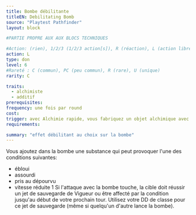 ```yaml
---
title: Bombe débilitante
titleEN: Debilitating Bomb
source: "Playtest Pathfinder"
layout: block

#PARTIE PROPRE AUX AUX BLOCS TECHNIQUES

#Action: (rien), 1/2/3 (1/2/3 action[s]), R (réaction), L (action libre)
action: L
type: don
level: 6
#Rareté : C (commun), PC (peu commun), R (rare), U (unique)
rarity: C

traits:
  - alchimiste
  - additif
prerequisites:
frequency: une fois par round
cost:
trigger: avec Alchimie rapide, vous fabriquez un objet alchimique avec le trait bombe
requirements:

summary: "effet débilitant au choix sur la bombe"
---
```


Vous ajoutez dans la bombe une substance qui peut provoquer l'une des conditions suivantes: 
* ébloui
* assourdi
* pris au dépourvu 
* vitesse réduite 1
Si l'attaque avec la bombe touche, la cible doit réussir un jet de sauvegarde de Vigueur ou être affecté par la condition jusqu'au début de votre prochain tour. Utilisez votre DD de classe pour ce jet de sauvegarde (même si quelqu'un d'autre lance la bombe).